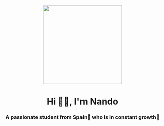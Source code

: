 <div id="header" align="center">
    <img src="https://giphy.com/embed/VJxNm7zrm3K4E.gif" width="250px">
    <h1 align="center">Hi 👋🏼, I'm Nando</h1>
    <h3 align="center">A passionate student from Spain🥘 who is in constant growth🌱</h3>
</div>
